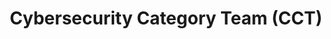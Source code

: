 ---
title: "Cybersecurity Category Team (CCT)"
description: The Cybersecurity Category Team was chartered to strengthen vehicle compliance and buyer understanding of cybersecurity policies, products, and services.
external_url: itvmo.gsa.gov/cybersecurity-category-team/
content_tags:
type: link
filters: cybersecurity na-branded-offering for-info-security-officials
---